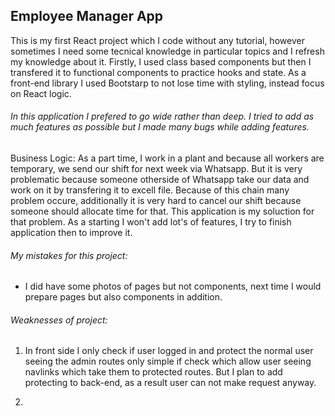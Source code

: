 ## Employee Manager App

This is my first React project which I code without any tutorial, however sometimes I need some tecnical knowledge in particular topics and I refresh my knowledge about it. Firstly, I used class based components but then I transfered it to functional components to practice hooks and state. As a front-end library I used Bootstarp to not lose time with styling, instead focus on React logic.

###### In this application I prefered to go wide rather than deep. I tried to add as much features as possible but I made many bugs while adding features.

Business Logic: As a part time, I work in a plant and because all workers are temporary, we send our shift for next week via Whatsapp. But it is very problematic because someone otherside of Whatsapp take our data and work on it by transfering it to excell file. Because of this chain many problem occure, additionally it is very hard to cancel our shift because someone should allocate time for that. This application is my soluction for that problem. As a starting I won't add lot's of features, I try to finish application then to improve it.

###### My mistakes for this project:

- I did have some photos of pages but not components, next time I would prepare pages but also components in addition.

###### Weaknesses of project:

1. In front side I only check if user logged in and protect the normal user seeing the admin routes only simple if check which allow user seeing navlinks which take them to protected routes. But I plan to add protecting to back-end, as a result user can not make request anyway.

2.
